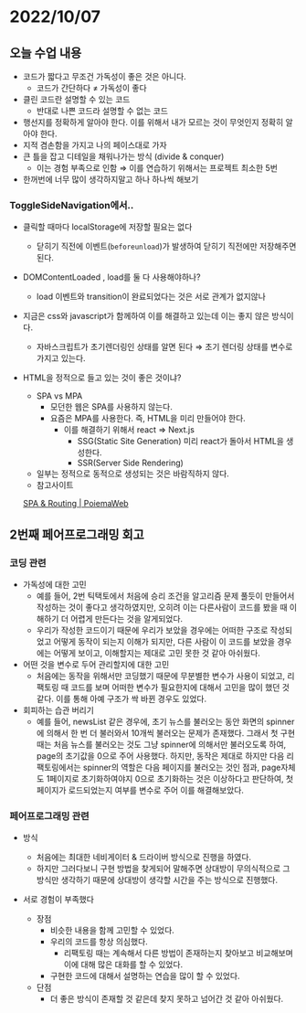 # 2022/10/07

## 오늘 수업 내용

- 코드가 짧다고 무조건 가독성이 좋은 것은 아니다.
    - 코드가 간단하다 ≠ 가독성이 좋다
- 클린 코드란 설명할 수 있는 코드
    - 반대로 나쁜 코드라 설명할 수 없는 코드
- 행선지를 정확하게 알아야 한다. 이를 위해서 내가 모르는 것이 무엇인지 정확히 알아야 한다.
- 지적 겸손함을 가지고 나의 페이스대로 가자
- 큰 틀을 잡고 디테일을 채워나가는 방식 (divide & conquer)
    - 이는 경험 부족으로 인함 ⇒ 이를 연습하기 위해서는 프로젝트 최소한 5번
- 한꺼번에 너무 많이 생각하지말고 하나 하나씩 해보기

### ToggleSideNavigation에서..

- 클릭할 때마다 localStorage에 저장할 필요는 없다
    - 닫히기 직전에 이벤트(`beforeunload`)가 발생하여 닫히기 직전에만 저장해주면된다.
- DOMContentLoaded , load를 둘 다 사용해야하나?
    - load 이벤트와 transition이 완료되었다는 것은 서로 관계가 없지않나
- 지금은 css와 javascript가 함께하여 이를 해결하고 있는데 이는 좋지 않은 방식이다.
    - 자바스크립트가 초기렌더링인 상태를 알면 된다 ⇒ 초기 렌더링 상태를 변수로 가지고 있는다.
- HTML을 정적으로 들고 있는 것이 좋은 것이냐?
    - SPA vs MPA
        - 모던한 웹은 SPA를 사용하지 않는다.
        - 요즘은 MPA를 사용한다. 즉, HTML을 미리 만들어야 한다.
            - 이를 해결하기 위해서 react ⇒ Next.js
                - SSG(Static Site Generation) 미리 react가 돌아서 HTML을 생성한다.
                - SSR(Server Side Rendering)
    - 일부는 정적으로 동적으로 생성되는 것은 바람직하지 않다.
    - 참고사이트
    
    [SPA & Routing | PoiemaWeb](https://poiemaweb.com/js-spa)
    

## 2번째 페어프로그래밍 회고

### 코딩 관련

- 가독성에 대한 고민
    - 예를 들어, 2번 틱택토에서 처음에 승리 조건을 알고리즘 문제 풀듯이 만들어서 작성하는 것이 좋다고 생각하였지만, 오히려 이는 다른사람이 코드를 봤을 때 이해하기 더 어렵게 만든다는 것을 알게되었다.
    - 우리가 작성한 코드이기 때문에 우리가 보았을 경우에는 어떠한 구조로 작성되었고 어떻게 동작이 되는지 이해가 되지만, 다른 사람이 이 코드를 보았을 경우에는 어떻게 보이고, 이해할지는 제대로 고민 못한 것 같아 아쉬웠다.
- 어떤 것을 변수로 두어 관리할지에 대한 고민
    - 처음에는 동작을 위해서만 코딩했기 때문에 무분별한 변수가 사용이 되었고, 리팩토링 때 코드를 보며 어떠한 변수가 필요한지에 대해서 고민을 많이 했던 것 같다. 이를 통해 아예 구조가 싹 바뀐 경우도 있었다.
- 회피하는 습관 버리기
    - 예를 들어, newsList 같은 경우에, 초기 뉴스를 불러오는 동안 화면의 spinner에 의해서 한 번 더 불러와서 10개씩 불러오는 문제가 존재했다. 그래서 첫 구현 때는 처음 뉴스를 불러오는 것도 그냥 spinner에 의해서만 불러오도록 하여, page의 초기값을 0으로 주어 사용했다. 하지만, 동작은 제대로 하지만 다음 리팩토링에서는 spinner의 역할은 다음 페이지를 불러오는 것인 점과, page자체도 1페이지로 초기화하여야지 0으로 초기화하는 것은 이상하다고 판단하여, 첫 페이지가 로드되었는지 여부를 변수로 주어 이를 해결해보았다.

### 페어프로그래밍 관련

- 방식
    - 처음에는 최대한 네비게이터 & 드라이버 방식으로 진행을 하였다.
    - 하지만 그러다보니 구현 방법을 찾게되어 말해주면 상대방이 무의식적으로 그 방식만 생각하기 때문에 상대방이 생각할 시간을 주는 방식으로 진행했다.

- 서로 경험이 부족했다
    - 장점
        - 비슷한 내용을 함께 고민할 수 있었다.
        - 우리의 코드를 항상 의심했다.
            - 리팩토링 때는 계속해서 다른 방법이 존재하는지 찾아보고 비교해보며 이에 대해 많은 대화를 할 수 있었다.
        - 구현한 코드에 대해서 설명하는 연습을 많이 할 수 있었다.
    - 단점
        - 더 좋은 방식이 존재할 것 같은데 찾지 못하고 넘어간 것 같아 아쉬웠다.